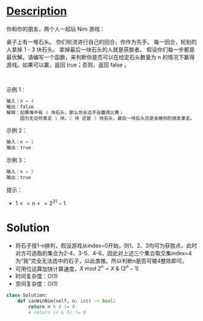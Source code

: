 # [Description](https://leetcode-cn.com/problems/nim-game)
你和你的朋友，两个人一起玩 Nim 游戏：

桌子上有一堆石头。
你们轮流进行自己的回合，你作为先手。
每一回合，轮到的人拿掉 1 - 3 块石头。
拿掉最后一块石头的人就是获胜者。
假设你们每一步都是最优解。请编写一个函数，来判断你是否可以在给定石头数量为 n 的情况下赢得游戏。如果可以赢，返回 true；否则，返回 false 。

 

示例 1：
```python
输入：n = 4
输出：false 
解释：如果堆中有 4 块石头，那么你永远不会赢得比赛；
     因为无论你拿走 1 块、2 块 还是 3 块石头，最后一块石头总是会被你的朋友拿走。
```
示例 2：
```python
输入：n = 1
输出：true
```
示例 3：
```python
输入：n = 2
输出：true
```

提示：

- $1 <= n <= 2^{31} - 1$

# Solution
- 将石子按1-n排列，假设游戏从index=0开始，则1、2、3均可为获胜点，此时对方可选取的集合为2-4、3-5、4-6，因此对上述三个集合取交集index=4为“我”完全无法选中的石子，以此类推。所以判断n是否可被4整除即可。
- 可用位运算加快计算速度，$X\ mod\ 2^n=X\ \&\ (2^n-1)$
- 时间复杂度：O(1)
- 空间复杂度：O(1)
```python
class Solution:
    def canWinNim(self, n: int) -> bool:
		return n % 4 != 0
		# return (n & 3) != 0
```